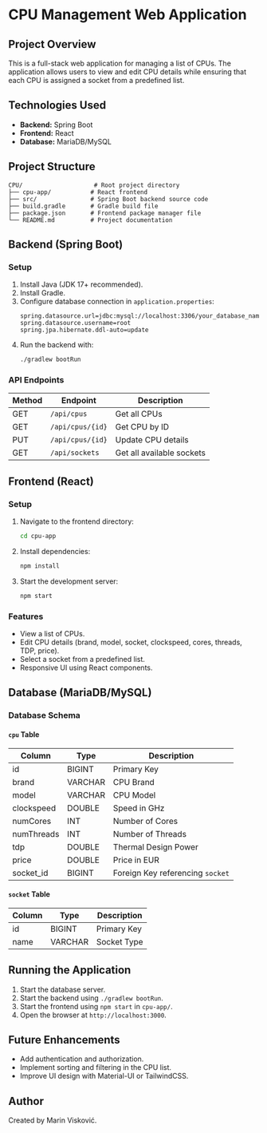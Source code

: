 # CPU Management Web Application

## Project Overview

This is a full-stack web application for managing a list of CPUs. The application allows users to view and edit CPU details while ensuring that each CPU is assigned a socket from a predefined list.

## Technologies Used

- **Backend:** Spring Boot
- **Frontend:** React
- **Database:** MariaDB/MySQL

## Project Structure

```
CPU/                    # Root project directory
├── cpu-app/           # React frontend
├── src/               # Spring Boot backend source code
├── build.gradle       # Gradle build file
├── package.json       # Frontend package manager file
└── README.md          # Project documentation
```

## Backend (Spring Boot)

### Setup

1. Install Java (JDK 17+ recommended).
2. Install Gradle.
3. Configure database connection in `application.properties`:
   ```properties
   spring.datasource.url=jdbc:mysql://localhost:3306/your_database_name
   spring.datasource.username=root
   spring.jpa.hibernate.ddl-auto=update
   ```
4. Run the backend with:
   ```sh
   ./gradlew bootRun
   ```

### API Endpoints

| Method | Endpoint         | Description               |
| ------ | ---------------- | ------------------------- |
| GET    | `/api/cpus`      | Get all CPUs              |
| GET    | `/api/cpus/{id}` | Get CPU by ID             |
| PUT    | `/api/cpus/{id}` | Update CPU details        |
| GET    | `/api/sockets`   | Get all available sockets |

## Frontend (React)

### Setup

1. Navigate to the frontend directory:
   ```sh
   cd cpu-app
   ```
2. Install dependencies:
   ```sh
   npm install
   ```
3. Start the development server:
   ```sh
   npm start
   ```

### Features

- View a list of CPUs.
- Edit CPU details (brand, model, socket, clockspeed, cores, threads, TDP, price).
- Select a socket from a predefined list.
- Responsive UI using React components.

## Database (MariaDB/MySQL)

### Database Schema

#### `cpu` Table

| Column     | Type    | Description                      |
| ---------- | ------- | -------------------------------- |
| id         | BIGINT  | Primary Key                      |
| brand      | VARCHAR | CPU Brand                        |
| model      | VARCHAR | CPU Model                        |
| clockspeed | DOUBLE  | Speed in GHz                     |
| numCores   | INT     | Number of Cores                  |
| numThreads | INT     | Number of Threads                |
| tdp        | DOUBLE  | Thermal Design Power             |
| price      | DOUBLE  | Price in EUR                     |
| socket\_id | BIGINT  | Foreign Key referencing `socket` |

#### `socket` Table

| Column | Type    | Description |
| ------ | ------- | ----------- |
| id     | BIGINT  | Primary Key |
| name   | VARCHAR | Socket Type |

## Running the Application

1. Start the database server.
2. Start the backend using `./gradlew bootRun`.
3. Start the frontend using `npm start` in `cpu-app/`.
4. Open the browser at `http://localhost:3000`.

## Future Enhancements

- Add authentication and authorization.
- Implement sorting and filtering in the CPU list.
- Improve UI design with Material-UI or TailwindCSS.

## Author

Created by Marin Visković.
